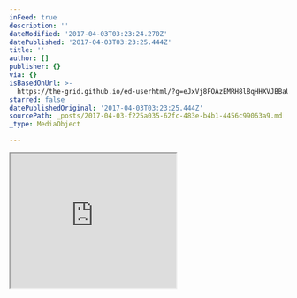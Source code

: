 ```yaml
---
inFeed: true
description: ''
dateModified: '2017-04-03T03:23:24.270Z'
datePublished: '2017-04-03T03:23:25.444Z'
title: ''
author: []
publisher: {}
via: {}
isBasedOnUrl: >-
  https://the-grid.github.io/ed-userhtml/?g=eJxVj8FOAzEMRH8l8qHHXVJBBaUpn1KlWbOx8MaR420pX0-gXLiMNKMZ6c2B3jUu6EqXAI1PV5pmNHBGxv-TpilANqv7cYy1tqGZYlyYEpZGZR6SLGOSC2r72wxpprdGU_C7R7-R1epq4WkjSlgsGkkJuZsv6Y7B9ZHlAC9-By4jzdkC-O0zuF_Es-iEGuChk9jth-2e7J2vn64J0-TOHNPHay8kFebOFKAIuMgsV9NYWo2KJd0CmK4Ix8N4v3_8BpFQXUc
starred: false
datePublishedOriginal: '2017-04-03T03:23:25.444Z'
sourcePath: _posts/2017-04-03-f225a035-62fc-483e-b4b1-4456c99063a9.md
_type: MediaObject

---
```

<iframe src="https://the-grid.github.io/ed-userhtml/?g=eJxVj8FOAzEMRH8l8qHHXVJBBaUpn1KlWbOx8MaR420pX0-gXLiMNKMZ6c2B3jUu6EqXAI1PV5pmNHBGxv-TpilANqv7cYy1tqGZYlyYEpZGZR6SLGOSC2r72wxpprdGU_C7R7-R1epq4WkjSlgsGkkJuZsv6Y7B9ZHlAC9-By4jzdkC-O0zuF_Es-iEGuChk9jth-2e7J2vn64J0-TOHNPHay8kFebOFKAIuMgsV9NYWo2KJd0CmK4Ix8N4v3_8BpFQXUc" height="244" style=""></iframe>